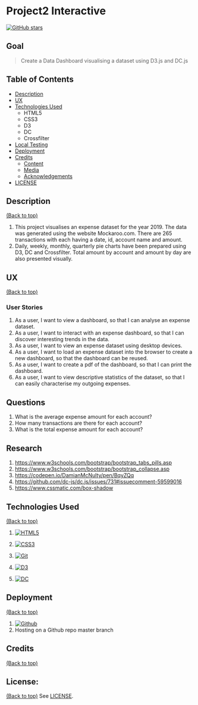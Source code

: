 # Project2 Interactive
<a href="https://github.com/DamianMcNulty/project2interactive/stargazers">
    <img src="https://img.shields.io/github/stars/DamianMcNulty/project2interactive.svg?style=social" alt="GitHub stars">
</a>

## Goal
>Create a Data Dashboard visualising a dataset using D3.js and DC.js

## Table of Contents
- [Description](#description)
- [UX](#ux)
- [Technologies Used](#technologies-used)
    - HTML5
    - CSS3
    - D3
    - DC
    - Crossfilter
- [Local Testing](#local-tesing)
- [Deployment](#deployment)
- [Credits](#credits)
    - [Content](#content)
    - [Media](#media)
    - [Acknowledgements](#acknowledgements)
- [LICENSE](#license)

## Description
[(Back to top)](#table-of-contents)
1. This project visualises an expense dataset for the year 2019. The data was generated using the website Mockaroo.com. There are 265 transactions with each having a date, id, account name and amount. 
2. Daily, weekly, monthly, quarterly pie charts have been prepared using D3, DC and Crossfilter. Total amount by account and amount by day are also presented visually.

## UX
[(Back to top)](#table-of-contents)
### User Stories
1. As a user, I want to view a dashboard, so that I can analyse an expense dataset.
2. As a user, I want to interact with an expense dashboard, so that I can discover interesting trends in the data.
3. As a user, I want to view an expense dataset using desktop devices.
4. As a user, I want to load an expense dataset into the browser to create a new dashboard, so that the dashboard can be reused.
5. As a user, I want to create a pdf of the dashboard, so that I can print the dashboard.
6. As a user, I want to view descriptive statistics of the dataset, so that I can easily characterise my outgoing expenses. 

## Questions
1. What is the average expense amount for each account?
2. How many transactions are there for each account?
3. What is the total expense amount for each account?

## Research
1. https://www.w3schools.com/bootstrap/bootstrap_tabs_pills.asp
2. https://www.w3schools.com/bootstrap/bootstrap_collapse.asp
3. https://codepen.io/DamianMcNulty/pen/BqyZQq
4. https://github.com/dc-js/dc.js/issues/731#issuecomment-59599016
5. https://www.cssmatic.com/box-shadow

## Technologies Used
[(Back to top)](#table-of-contents)
1. [![HTML5](https://github.com/DamianMcNulty/my-first-website/blob/master/img/HTML5_logo_and_wordmark.svg)](https://en.wikipedia.org/wiki/HTML5) 

2. [![CSS3](https://github.com/DamianMcNulty/my-first-website/blob/master/img/CSS3_logo_and_wordmark.svg)](https://en.wikipedia.org/wiki/Cascading_Style_Sheets)  

3. [![Git](https://github.com/DamianMcNulty/my-first-website/blob/master/img/Git-logo.svg)](https://en.wikipedia.org/wiki/Git)  

5. [![D3](https://raw.githubusercontent.com/d3/d3-logo/master/d3.svg)](https://d3js.org/) 

6. [![DC](https://dc-js.github.io/dc.js/dc.logo.png)](https://dc-js.github.io/dc.js/)


## Deployment
[(Back to top)](#table-of-contents)
1. [![Github](https://github.com/DamianMcNulty/my-first-website/blob/master/img/Octicons-mark-github.svg)](https://en.wikipedia.org/wiki/GitHub)
2. Hosting on a Github repo master branch
 
## Credits
[(Back to top)](#table-of-contents)

## License:
[(Back to top)](#table-of-contents)
See [LICENSE](LICENSE).
